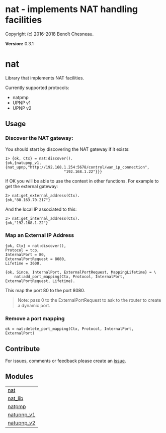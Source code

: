 

# nat -  implements NAT handling facilities #

Copyright (c) 2016-2018 Benoît Chesneau.

__Version:__ 0.3.1

# nat

Library that implements NAT facilities.

Currently supported protocols:
- natpmp
- UPNP v1
- UPNP v2

## Usage

### Discover the NAT gateway:

You should start by discovering the NAT gateway if it exists:

```
1> {ok, Ctx} = nat:discover().
{ok,{natupnp_v1,{nat_upnp,"http://192.168.1.254:5678/control/wan_ip_connection",
                          "192.168.1.22"}}}
```

If OK you will be able to use the context in other functions. For example to get 
the external gateway:

```
2> nat:get_external_address(Ctx).
{ok,"88.163.70.217"}
```

And the local IP associated to this:

```
3> nat:get_internal_address(Ctx).
{ok,"192.168.1.22"}
```

### Map an External IP Address

```
{ok, Ctx} = nat:discover(),
Protocol = tcp,
InternalPort = 80,
ExternalPortRequest = 8080,
Lifetime = 3600,

{ok, Since, InternalPort, ExternalPortRequest, MappingLifetime} = \
    nat:add_port_mapping(Ctx, Protocol, InternalPort, ExternalPortRequest, Lifetime).
```

This map the port 80 to the port 8080.

> Note: pass 0 to the ExternalPortRequest to ask to the router to create a dynamic port.

### Remove a port mapping

```
ok = nat:delete_port_mapping(Ctx, Protocol, InternalPort, ExternalPort)
```

## Contribute

For issues, comments or feedback please create an [issue](https://github.com/benoitc/erlang-nat/issues).


## Modules ##


<table width="100%" border="0" summary="list of modules">
<tr><td><a href="https://github.com/benoitc/erlang-nat/blob/master/doc/nat.md" class="module">nat</a></td></tr>
<tr><td><a href="https://github.com/benoitc/erlang-nat/blob/master/doc/nat_lib.md" class="module">nat_lib</a></td></tr>
<tr><td><a href="https://github.com/benoitc/erlang-nat/blob/master/doc/natpmp.md" class="module">natpmp</a></td></tr>
<tr><td><a href="https://github.com/benoitc/erlang-nat/blob/master/doc/natupnp_v1.md" class="module">natupnp_v1</a></td></tr>
<tr><td><a href="https://github.com/benoitc/erlang-nat/blob/master/doc/natupnp_v2.md" class="module">natupnp_v2</a></td></tr></table>

